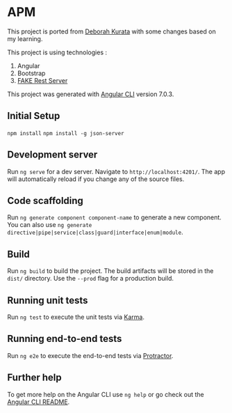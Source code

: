 # APM
This project is ported from [Deborah Kurata](https://github.com/DeborahK/Angular-GettingStarted) with some changes based on my learning.

This project is using technologies :
1. Angular
2. Bootstrap
3. [FAKE Rest Server](https://github.com/typicode/json-server)

This project was generated with [Angular CLI](https://github.com/angular/angular-cli) version 7.0.3.

## Initial Setup
``
npm install
``
``
npm install -g json-server
``

## Development server

Run `ng serve` for a dev server. Navigate to `http://localhost:4201/`. The app will automatically reload if you change any of the source files.

## Code scaffolding

Run `ng generate component component-name` to generate a new component. You can also use `ng generate directive|pipe|service|class|guard|interface|enum|module`.

## Build

Run `ng build` to build the project. The build artifacts will be stored in the `dist/` directory. Use the `--prod` flag for a production build.

## Running unit tests

Run `ng test` to execute the unit tests via [Karma](https://karma-runner.github.io).

## Running end-to-end tests

Run `ng e2e` to execute the end-to-end tests via [Protractor](http://www.protractortest.org/).

## Further help

To get more help on the Angular CLI use `ng help` or go check out the [Angular CLI README](https://github.com/angular/angular-cli/blob/master/README.md).
